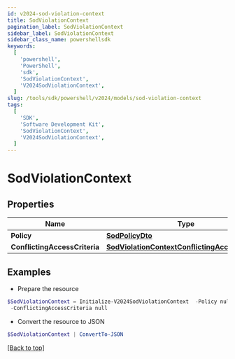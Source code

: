 ```yaml
---
id: v2024-sod-violation-context
title: SodViolationContext
pagination_label: SodViolationContext
sidebar_label: SodViolationContext
sidebar_class_name: powershellsdk
keywords:
  [
    'powershell',
    'PowerShell',
    'sdk',
    'SodViolationContext',
    'V2024SodViolationContext',
  ]
slug: /tools/sdk/powershell/v2024/models/sod-violation-context
tags:
  [
    'SDK',
    'Software Development Kit',
    'SodViolationContext',
    'V2024SodViolationContext',
  ]
---
```


# SodViolationContext

## Properties

| Name | Type | Description | Notes |
| --- | --- | --- | --- |
| **Policy** | [**SodPolicyDto**](sod-policy-dto) |  | [optional] |
| **ConflictingAccessCriteria** | [**SodViolationContextConflictingAccessCriteria**](sod-violation-context-conflicting-access-criteria) |  | [optional] |

## Examples

- Prepare the resource

```powershell
$SodViolationContext = Initialize-V2024SodViolationContext  -Policy null `
 -ConflictingAccessCriteria null
```

- Convert the resource to JSON

```powershell
$SodViolationContext | ConvertTo-JSON
```

[[Back to top]](#)
